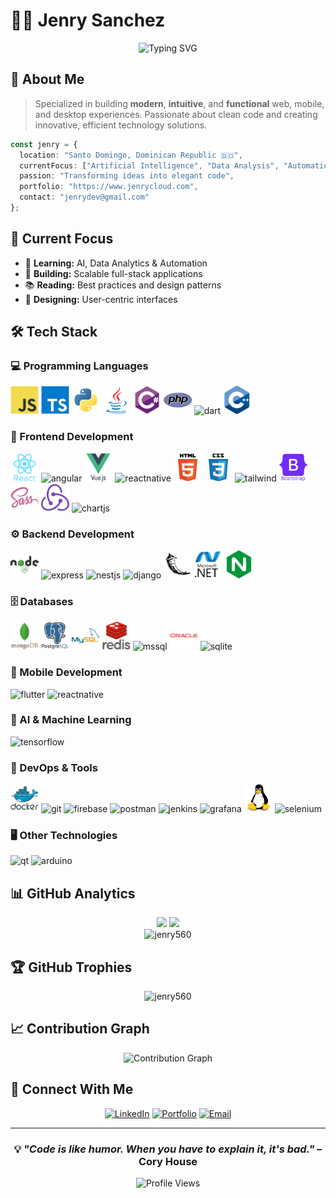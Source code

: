 # 👨‍💻 Jenry Sanchez

<div align="center">
  
  ![Typing SVG](https://readme-typing-svg.demolab.com?font=Fira+Code&size=22&duration=3000&pause=1000&color=3B82F6&center=true&vCenter=true&width=600&lines=Full+Stack+Developer;AI+%26+Data+Analyst+Enthusiast;Clean+Code+Advocate;Innovation+Driven+Solutions)

</div>

## 🚀 About Me

> Specialized in building **modern**, **intuitive**, and **functional** web, mobile, and desktop experiences. Passionate about clean code and creating innovative, efficient technology solutions.

```typescript
const jenry = {
  location: "Santo Domingo, Dominican Republic 🇩🇴",
  currentFocus: ["Artificial Intelligence", "Data Analysis", "Automation"],
  passion: "Transforming ideas into elegant code",
  portfolio: "https://www.jenrycloud.com",
  contact: "jenrydev@gmail.com"
};
```

## 🎯 Current Focus

- 🤖 **Learning:** AI, Data Analytics & Automation
- 🌟 **Building:** Scalable full-stack applications
- 📚 **Reading:** Best practices and design patterns
- 🎨 **Designing:** User-centric interfaces

## 🛠️ Tech Stack

### 💻 Programming Languages
<p>
  <img src="https://raw.githubusercontent.com/devicons/devicon/master/icons/javascript/javascript-original.svg" alt="javascript" width="45" height="45"/>
  <img src="https://raw.githubusercontent.com/devicons/devicon/master/icons/typescript/typescript-original.svg" alt="typescript" width="45" height="45"/>
  <img src="https://raw.githubusercontent.com/devicons/devicon/master/icons/python/python-original.svg" alt="python" width="45" height="45"/>
  <img src="https://raw.githubusercontent.com/devicons/devicon/master/icons/java/java-original.svg" alt="java" width="45" height="45"/>
  <img src="https://raw.githubusercontent.com/devicons/devicon/master/icons/csharp/csharp-original.svg" alt="csharp" width="45" height="45"/>
  <img src="https://raw.githubusercontent.com/devicons/devicon/master/icons/php/php-original.svg" alt="php" width="45" height="45"/>
  <img src="https://www.vectorlogo.zone/logos/dartlang/dartlang-icon.svg" alt="dart" width="45" height="45"/>
  <img src="https://raw.githubusercontent.com/devicons/devicon/master/icons/cplusplus/cplusplus-original.svg" alt="cplusplus" width="45" height="45"/>
</p>

### 🎨 Frontend Development
<p>
  <img src="https://raw.githubusercontent.com/devicons/devicon/master/icons/react/react-original-wordmark.svg" alt="react" width="45" height="45"/>
  <img src="https://angular.io/assets/images/logos/angular/angular.svg" alt="angular" width="45" height="45"/>
  <img src="https://raw.githubusercontent.com/devicons/devicon/master/icons/vuejs/vuejs-original-wordmark.svg" alt="vuejs" width="45" height="45"/>
  <img src="https://reactnative.dev/img/header_logo.svg" alt="reactnative" width="45" height="45"/>
  <img src="https://raw.githubusercontent.com/devicons/devicon/master/icons/html5/html5-original-wordmark.svg" alt="html5" width="45" height="45"/>
  <img src="https://raw.githubusercontent.com/devicons/devicon/master/icons/css3/css3-original-wordmark.svg" alt="css3" width="45" height="45"/>
  <img src="https://www.vectorlogo.zone/logos/tailwindcss/tailwindcss-icon.svg" alt="tailwind" width="45" height="45"/>
  <img src="https://raw.githubusercontent.com/devicons/devicon/master/icons/bootstrap/bootstrap-plain-wordmark.svg" alt="bootstrap" width="45" height="45"/>
  <img src="https://raw.githubusercontent.com/devicons/devicon/master/icons/sass/sass-original.svg" alt="sass" width="45" height="45"/>
  <img src="https://raw.githubusercontent.com/devicons/devicon/master/icons/redux/redux-original.svg" alt="redux" width="45" height="45"/>
  <img src="https://www.chartjs.org/media/logo-title.svg" alt="chartjs" width="45" height="45"/>
</p>

### ⚙️ Backend Development
<p>
  <img src="https://raw.githubusercontent.com/devicons/devicon/master/icons/nodejs/nodejs-original-wordmark.svg" alt="nodejs" width="45" height="45"/>
  <img src="https://img.icons8.com/fluency/48/express-js.png" alt="express" width="45" height="45"/>
  <img src="https://nestjs.com/img/logo-small.svg" alt="nestjs" width="45" height="45"/>
  <img src="https://cdn.worldvectorlogo.com/logos/django.svg" alt="django" width="45" height="45"/>
  <img src="https://raw.githubusercontent.com/devicons/devicon/master/icons/flask/flask-original.svg" alt="flask" width="45" height="45"/>
  <img src="https://raw.githubusercontent.com/devicons/devicon/master/icons/dot-net/dot-net-original-wordmark.svg" alt="dotnet" width="45" height="45"/>
  <img src="https://raw.githubusercontent.com/devicons/devicon/master/icons/nginx/nginx-original.svg" alt="nginx" width="45" height="45"/>
</p>

### 🗄️ Databases
<p>
  <img src="https://raw.githubusercontent.com/devicons/devicon/master/icons/mongodb/mongodb-original-wordmark.svg" alt="mongodb" width="45" height="45"/>
  <img src="https://raw.githubusercontent.com/devicons/devicon/master/icons/postgresql/postgresql-original-wordmark.svg" alt="postgresql" width="45" height="45"/>
  <img src="https://raw.githubusercontent.com/devicons/devicon/master/icons/mysql/mysql-original-wordmark.svg" alt="mysql" width="45" height="45"/>
  <img src="https://raw.githubusercontent.com/devicons/devicon/master/icons/redis/redis-original-wordmark.svg" alt="redis" width="45" height="45"/>
  <img src="https://www.svgrepo.com/show/303229/microsoft-sql-server-logo.svg" alt="mssql" width="45" height="45"/>
  <img src="https://raw.githubusercontent.com/devicons/devicon/master/icons/oracle/oracle-original.svg" alt="oracle" width="45" height="45"/>
  <img src="https://www.vectorlogo.zone/logos/sqlite/sqlite-icon.svg" alt="sqlite" width="45" height="45"/>
</p>

### 📱 Mobile Development
<p>
  <img src="https://www.vectorlogo.zone/logos/flutterio/flutterio-icon.svg" alt="flutter" width="45" height="45"/>
  <img src="https://reactnative.dev/img/header_logo.svg" alt="reactnative" width="45" height="45"/>
</p>

### 🤖 AI & Machine Learning
<p>
  <img src="https://www.vectorlogo.zone/logos/tensorflow/tensorflow-icon.svg" alt="tensorflow" width="45" height="45"/>
</p>

### 🔧 DevOps & Tools
<p>
  <img src="https://raw.githubusercontent.com/devicons/devicon/master/icons/docker/docker-original-wordmark.svg" alt="docker" width="45" height="45"/>
  <img src="https://raw.githubusercontent.com/devicons/devicon/master/icons/git-scm/git-scm-icon.svg" alt="git" width="45" height="45"/>
  <img src="https://www.vectorlogo.zone/logos/firebase/firebase-icon.svg" alt="firebase" width="45" height="45"/>
  <img src="https://www.vectorlogo.zone/logos/getpostman/getpostman-icon.svg" alt="postman" width="45" height="45"/>
  <img src="https://www.vectorlogo.zone/logos/jenkins/jenkins-icon.svg" alt="jenkins" width="45" height="45"/>
  <img src="https://www.vectorlogo.zone/logos/grafana/grafana-icon.svg" alt="grafana" width="45" height="45"/>
  <img src="https://raw.githubusercontent.com/devicons/devicon/master/icons/linux/linux-original.svg" alt="linux" width="45" height="45"/>
  <img src="https://raw.githubusercontent.com/detain/svg-logos/780f25886640cef088af994181646db2f6b1a3f8/svg/selenium-logo.svg" alt="selenium" width="45" height="45"/>
</p>

### 🖥️ Other Technologies
<p>
  <img src="https://upload.wikimedia.org/wikipedia/commons/0/0b/Qt_logo_2016.svg" alt="qt" width="45" height="45"/>
  <img src="https://cdn.worldvectorlogo.com/logos/arduino-1.svg" alt="arduino" width="45" height="45"/>
</p>

## 📊 GitHub Analytics

<div align="center">
  <img height="180em" src="https://github-readme-stats.vercel.app/api?username=jenry560&show_icons=true&theme=tokyonight&include_all_commits=true&count_private=true"/>
  <img height="180em" src="https://github-readme-stats.vercel.app/api/top-langs/?username=jenry560&layout=compact&langs_count=8&theme=tokyonight"/>
</div>

<div align="center">
  <img src="https://github-readme-streak-stats.herokuapp.com/?user=jenry560&theme=tokyonight" alt="jenry560" />
</div>

## 🏆 GitHub Trophies

<div align="center">
  <img src="https://github-profile-trophy.vercel.app/?username=jenry560&theme=tokyonight&no-frame=true&no-bg=false&margin-w=4&row=1" alt="jenry560" />
</div>

## 📈 Contribution Graph

<div align="center">
  <img src="https://github-readme-activity-graph.vercel.app/graph?username=jenry560&theme=tokyo-night&hide_border=true" alt="Contribution Graph" />
</div>

## 🤝 Connect With Me

<div align="center">
  
[![LinkedIn](https://img.shields.io/badge/LinkedIn-0077B5?style=for-the-badge&logo=linkedin&logoColor=white)](https://linkedin.com/in/jenry-sanchez)
[![Portfolio](https://img.shields.io/badge/Portfolio-FF5722?style=for-the-badge&logo=google-chrome&logoColor=white)](https://www.jenrycloud.com)
[![Email](https://img.shields.io/badge/Email-D14836?style=for-the-badge&logo=gmail&logoColor=white)](mailto:jenrydev@gmail.com)

</div>

---

<div align="center">
  
### 💡 *"Code is like humor. When you have to explain it, it's bad."* – Cory House

![Profile Views](https://komarev.com/ghpvc/?username=jenry560&color=3B82F6&style=flat-square&label=Profile+Views)

</div>
